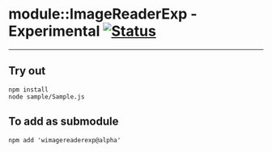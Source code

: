 
# module::ImageReaderExp - Experimental [![Status](https://github.com/Wandalen/wImageReaderExp/workflows/Test/badge.svg)](https://github.com/Wandalen/wImageReaderExp/actions?query=workflow%3ATest)

___

## Try out
```
npm install
node sample/Sample.js
```

## To add as submodule
```
npm add 'wimagereaderexp@alpha'
```

